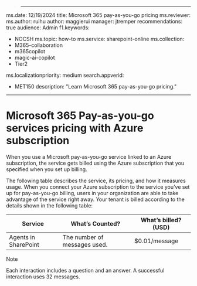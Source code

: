 
>---
ms.date: 12/19/2024
title: Microsoft 365 pay-as-you-go pricing
ms.reviewer:
ms.author: ruihu
author: maggierui
manager: jtremper
recommendations: true
audience: Admin
f1.keywords:
- NOCSH
ms.topic: how-to
ms.service: sharepoint-online
ms.collection: 
- M365-collaboration
- m365copilot
- magic-ai-copilot
- Tier2

ms.localizationpriority: medium
search.appverid:
- MET150
description: "Learn Microsoft 365 pay-as-you-go pricing."
---

# Microsoft 365 Pay-as-you-go services pricing with Azure subscription

When you use a Microsoft pay-as-you-go service linked to an Azure subscription, the service gets billed using the Azure subscription that you specified when you set up billing.  

The following table describes the service, its pricing, and how it measures usage. When you connect your Azure subscription to the service you’ve set up for pay-as-you-go billing, users in your organization are able to take advantage of the service right away. Your tenant is billed according to the details shown in the following table:

| Service              | What’s Counted?                                                                 | What’s billed? (USD)       |
|----------------------|---------------------------------------------------------------------------------|----------------------------|
| Agents in SharePoint| The number of messages used.  | $0.01/message              |
> [!NOTE]
> Each interaction includes a question and an answer. A successful interaction uses 32 messages.
